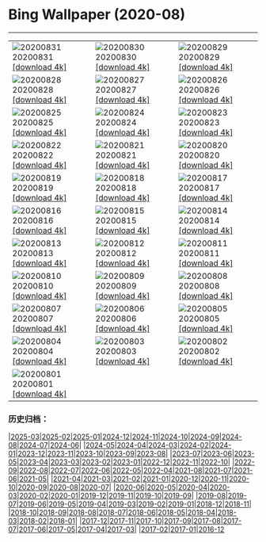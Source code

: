 # Bing Wallpaper (2020-08)
**************

<table><tr><td><img src="https://www.bing.com/th?id=OHR.OysterMushroom_ZH-CN6265453153_1920x1080.jpg" alt="20200831"> 20200831 <a href="https://www.bing.com/th?id=OHR.OysterMushroom_ZH-CN6265453153_UHD.jpg">[download 4k]</a></td><td><img src="https://www.bing.com/th?id=OHR.Garajonay_ZH-CN6136090113_1920x1080.jpg" alt="20200830"> 20200830 <a href="https://www.bing.com/th?id=OHR.Garajonay_ZH-CN6136090113_UHD.jpg">[download 4k]</a></td><td><img src="https://www.bing.com/th?id=OHR.MakeHay_ZH-CN5759590757_1920x1080.jpg" alt="20200829"> 20200829 <a href="https://www.bing.com/th?id=OHR.MakeHay_ZH-CN5759590757_UHD.jpg">[download 4k]</a></td></tr><tr><td><img src="https://www.bing.com/th?id=OHR.CorsicaFort_ZH-CN4696260710_1920x1080.jpg" alt="20200828"> 20200828 <a href="https://www.bing.com/th?id=OHR.CorsicaFort_ZH-CN4696260710_UHD.jpg">[download 4k]</a></td><td><img src="https://www.bing.com/th?id=OHR.MonteCristo_ZH-CN4343811693_1920x1080.jpg" alt="20200827"> 20200827 <a href="https://www.bing.com/th?id=OHR.MonteCristo_ZH-CN4343811693_UHD.jpg">[download 4k]</a></td><td><img src="https://www.bing.com/th?id=OHR.SailingStone_ZH-CN1020921437_1920x1080.jpg" alt="20200826"> 20200826 <a href="https://www.bing.com/th?id=OHR.SailingStone_ZH-CN1020921437_UHD.jpg">[download 4k]</a></td></tr><tr><td><img src="https://www.bing.com/th?id=OHR.OkanaganSpots_ZH-CN0873231776_1920x1080.jpg" alt="20200825"> 20200825 <a href="https://www.bing.com/th?id=OHR.OkanaganSpots_ZH-CN0873231776_UHD.jpg">[download 4k]</a></td><td><img src="https://www.bing.com/th?id=OHR.Qixi2020_ZH-CN0736974777_1920x1080.jpg" alt="20200824"> 20200824 <a href="https://www.bing.com/th?id=OHR.Qixi2020_ZH-CN0736974777_UHD.jpg">[download 4k]</a></td><td><img src="https://www.bing.com/th?id=OHR.CrystalRiver_ZH-CN0516566745_1920x1080.jpg" alt="20200823"> 20200823 <a href="https://www.bing.com/th?id=OHR.CrystalRiver_ZH-CN0516566745_UHD.jpg">[download 4k]</a></td></tr><tr><td><img src="https://www.bing.com/th?id=OHR.AugustStargazing_ZH-CN9929724138_1920x1080.jpg" alt="20200822"> 20200822 <a href="https://www.bing.com/th?id=OHR.AugustStargazing_ZH-CN9929724138_UHD.jpg">[download 4k]</a></td><td><img src="https://www.bing.com/th?id=OHR.UrquhartCastle_ZH-CN9360986614_1920x1080.jpg" alt="20200821"> 20200821 <a href="https://www.bing.com/th?id=OHR.UrquhartCastle_ZH-CN9360986614_UHD.jpg">[download 4k]</a></td><td><img src="https://www.bing.com/th?id=OHR.Schrecksee_ZH-CN8548752524_1920x1080.jpg" alt="20200820"> 20200820 <a href="https://www.bing.com/th?id=OHR.Schrecksee_ZH-CN8548752524_UHD.jpg">[download 4k]</a></td></tr><tr><td><img src="https://www.bing.com/th?id=OHR.IcelandHighlands_ZH-CN8308092351_1920x1080.jpg" alt="20200819"> 20200819 <a href="https://www.bing.com/th?id=OHR.IcelandHighlands_ZH-CN8308092351_UHD.jpg">[download 4k]</a></td><td><img src="https://www.bing.com/th?id=OHR.PhotographyEmperor_ZH-CN8188172143_1920x1080.jpg" alt="20200818"> 20200818 <a href="https://www.bing.com/th?id=OHR.PhotographyEmperor_ZH-CN8188172143_UHD.jpg">[download 4k]</a></td><td><img src="https://www.bing.com/th?id=OHR.LaGeria_ZH-CN7984061565_1920x1080.jpg" alt="20200817"> 20200817 <a href="https://www.bing.com/th?id=OHR.LaGeria_ZH-CN7984061565_UHD.jpg">[download 4k]</a></td></tr><tr><td><img src="https://www.bing.com/th?id=OHR.BorobudurTemple_ZH-CN7851562404_1920x1080.jpg" alt="20200816"> 20200816 <a href="https://www.bing.com/th?id=OHR.BorobudurTemple_ZH-CN7851562404_UHD.jpg">[download 4k]</a></td><td><img src="https://www.bing.com/th?id=OHR.BurrowingOwl_ZH-CN7730300251_1920x1080.jpg" alt="20200815"> 20200815 <a href="https://www.bing.com/th?id=OHR.BurrowingOwl_ZH-CN7730300251_UHD.jpg">[download 4k]</a></td><td><img src="https://www.bing.com/th?id=OHR.AcadianDay_ZH-CN7634007606_1920x1080.jpg" alt="20200814"> 20200814 <a href="https://www.bing.com/th?id=OHR.AcadianDay_ZH-CN7634007606_UHD.jpg">[download 4k]</a></td></tr><tr><td><img src="https://www.bing.com/th?id=OHR.HuntsMesa_ZH-CN7400133267_1920x1080.jpg" alt="20200813"> 20200813 <a href="https://www.bing.com/th?id=OHR.HuntsMesa_ZH-CN7400133267_UHD.jpg">[download 4k]</a></td><td><img src="https://www.bing.com/th?id=OHR.PRNLCavern_ZH-CN6078882650_1920x1080.jpg" alt="20200812"> 20200812 <a href="https://www.bing.com/th?id=OHR.PRNLCavern_ZH-CN6078882650_UHD.jpg">[download 4k]</a></td><td><img src="https://www.bing.com/th?id=OHR.WeaverBird_ZH-CN5935181847_1920x1080.jpg" alt="20200811"> 20200811 <a href="https://www.bing.com/th?id=OHR.WeaverBird_ZH-CN5935181847_UHD.jpg">[download 4k]</a></td></tr><tr><td><img src="https://www.bing.com/th?id=OHR.SeaFireflies_ZH-CN5748822339_1920x1080.jpg" alt="20200810"> 20200810 <a href="https://www.bing.com/th?id=OHR.SeaFireflies_ZH-CN5748822339_UHD.jpg">[download 4k]</a></td><td><img src="https://www.bing.com/th?id=OHR.LionDay_ZH-CN5594846597_1920x1080.jpg" alt="20200809"> 20200809 <a href="https://www.bing.com/th?id=OHR.LionDay_ZH-CN5594846597_UHD.jpg">[download 4k]</a></td><td><img src="https://www.bing.com/th?id=OHR.LassenPeak_ZH-CN5435067682_1920x1080.jpg" alt="20200808"> 20200808 <a href="https://www.bing.com/th?id=OHR.LassenPeak_ZH-CN5435067682_UHD.jpg">[download 4k]</a></td></tr><tr><td><img src="https://www.bing.com/th?id=OHR.LosOrganos_ZH-CN5283582047_1920x1080.jpg" alt="20200807"> 20200807 <a href="https://www.bing.com/th?id=OHR.LosOrganos_ZH-CN5283582047_UHD.jpg">[download 4k]</a></td><td><img src="https://www.bing.com/th?id=OHR.WhaleHug_ZH-CN4817763567_1920x1080.jpg" alt="20200806"> 20200806 <a href="https://www.bing.com/th?id=OHR.WhaleHug_ZH-CN4817763567_UHD.jpg">[download 4k]</a></td><td><img src="https://www.bing.com/th?id=OHR.SyltWenningstedt_ZH-CN4548332628_1920x1080.jpg" alt="20200805"> 20200805 <a href="https://www.bing.com/th?id=OHR.SyltWenningstedt_ZH-CN4548332628_UHD.jpg">[download 4k]</a></td></tr><tr><td><img src="https://www.bing.com/th?id=OHR.OysterFarm_ZH-CN4398895232_1920x1080.jpg" alt="20200804"> 20200804 <a href="https://www.bing.com/th?id=OHR.OysterFarm_ZH-CN4398895232_UHD.jpg">[download 4k]</a></td><td><img src="https://www.bing.com/th?id=OHR.VirginiaDeer_ZH-CN4255528182_1920x1080.jpg" alt="20200803"> 20200803 <a href="https://www.bing.com/th?id=OHR.VirginiaDeer_ZH-CN4255528182_UHD.jpg">[download 4k]</a></td><td><img src="https://www.bing.com/th?id=OHR.SaguaroLightning_ZH-CN4157442270_1920x1080.jpg" alt="20200802"> 20200802 <a href="https://www.bing.com/th?id=OHR.SaguaroLightning_ZH-CN4157442270_UHD.jpg">[download 4k]</a></td></tr><tr><td><img src="https://www.bing.com/th?id=OHR.IsolaBella_ZH-CN4031046209_1920x1080.jpg" alt="20200801"> 20200801 <a href="https://www.bing.com/th?id=OHR.IsolaBella_ZH-CN4031046209_UHD.jpg">[download 4k]</a></td><td></td><td></td></tr></table>

### 历史归档：

|[2025-03](/../2025-03/2025-03.md)|[2025-02](/../2025-02/2025-02.md)|[2025-01](/../2025-01/2025-01.md)|[2024-12](/../2024-12/2024-12.md)|[2024-11](/../2024-11/2024-11.md)|[2024-10](/../2024-10/2024-10.md)|[2024-09](/../2024-09/2024-09.md)|[2024-08](/../2024-08/2024-08.md)|[2024-07](/../2024-07/2024-07.md)|[2024-06](/../2024-06/2024-06.md)|
|[2024-05](/../2024-05/2024-05.md)|[2024-04](/../2024-04/2024-04.md)|[2024-03](/../2024-03/2024-03.md)|[2024-02](/../2024-02/2024-02.md)|[2024-01](/../2024-01/2024-01.md)|[2023-12](/../2023-12/2023-12.md)|[2023-11](/../2023-11/2023-11.md)|[2023-10](/../2023-10/2023-10.md)|[2023-09](/../2023-09/2023-09.md)|[2023-08](/../2023-08/2023-08.md)|
|[2023-07](/../2023-07/2023-07.md)|[2023-06](/../2023-06/2023-06.md)|[2023-05](/../2023-05/2023-05.md)|[2023-04](/../2023-04/2023-04.md)|[2023-03](/../2023-03/2023-03.md)|[2023-02](/../2023-02/2023-02.md)|[2023-01](/../2023-01/2023-01.md)|[2022-12](/../2022-12/2022-12.md)|[2022-11](/../2022-11/2022-11.md)|[2022-10](/../2022-10/2022-10.md)|
|[2022-09](/../2022-09/2022-09.md)|[2022-08](/../2022-08/2022-08.md)|[2022-07](/../2022-07/2022-07.md)|[2022-06](/../2022-06/2022-06.md)|[2022-05](/../2022-05/2022-05.md)|[2022-04](/../2022-04/2022-04.md)|[2021-08](/../2021-08/2021-08.md)|[2021-07](/../2021-07/2021-07.md)|[2021-06](/../2021-06/2021-06.md)|[2021-05](/../2021-05/2021-05.md)|
|[2021-04](/../2021-04/2021-04.md)|[2021-03](/../2021-03/2021-03.md)|[2021-02](/../2021-02/2021-02.md)|[2021-01](/../2021-01/2021-01.md)|[2020-12](/../2020-12/2020-12.md)|[2020-11](/../2020-11/2020-11.md)|[2020-10](/../2020-10/2020-10.md)|[2020-09](/../2020-09/2020-09.md)|[2020-08](/2020-08.md)|[2020-07](/../2020-07/2020-07.md)|
|[2020-06](/../2020-06/2020-06.md)|[2020-05](/../2020-05/2020-05.md)|[2020-04](/../2020-04/2020-04.md)|[2020-03](/../2020-03/2020-03.md)|[2020-02](/../2020-02/2020-02.md)|[2020-01](/../2020-01/2020-01.md)|[2019-12](/../2019-12/2019-12.md)|[2019-11](/../2019-11/2019-11.md)|[2019-10](/../2019-10/2019-10.md)|[2019-09](/../2019-09/2019-09.md)|
|[2019-08](/../2019-08/2019-08.md)|[2019-07](/../2019-07/2019-07.md)|[2019-06](/../2019-06/2019-06.md)|[2019-05](/../2019-05/2019-05.md)|[2019-04](/../2019-04/2019-04.md)|[2019-03](/../2019-03/2019-03.md)|[2019-02](/../2019-02/2019-02.md)|[2019-01](/../2019-01/2019-01.md)|[2018-12](/../2018-12/2018-12.md)|[2018-11](/../2018-11/2018-11.md)|
|[2018-10](/../2018-10/2018-10.md)|[2018-09](/../2018-09/2018-09.md)|[2018-08](/../2018-08/2018-08.md)|[2018-07](/../2018-07/2018-07.md)|[2018-06](/../2018-06/2018-06.md)|[2018-05](/../2018-05/2018-05.md)|[2018-04](/../2018-04/2018-04.md)|[2018-03](/../2018-03/2018-03.md)|[2018-02](/../2018-02/2018-02.md)|[2018-01](/../2018-01/2018-01.md)|
|[2017-12](/../2017-12/2017-12.md)|[2017-11](/../2017-11/2017-11.md)|[2017-10](/../2017-10/2017-10.md)|[2017-09](/../2017-09/2017-09.md)|[2017-08](/../2017-08/2017-08.md)|[2017-07](/../2017-07/2017-07.md)|[2017-06](/../2017-06/2017-06.md)|[2017-05](/../2017-05/2017-05.md)|[2017-04](/../2017-04/2017-04.md)|[2017-03](/../2017-03/2017-03.md)|
|[2017-02](/../2017-02/2017-02.md)|[2017-01](/../2017-01/2017-01.md)|[2016-12](/../2016-12/2016-12.md)